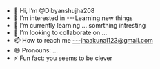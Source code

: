- 👋 Hi, I’m @Dibyanshujha208
- 👀 I’m interested in ---Learning new things
- 🌱 I’m currently learning ... somrthing intresting
- 💞️ I’m looking to collaborate on ...
- 📫 How to reach me  ---jhaakunal123@gmail.com
- 😄 Pronouns: ... 
- ⚡ Fun fact:  you seems to be clever

<!---
Dibyanshujha208/Dibyanshujha208 is a ✨ special ✨ repository because its `README.md` (this file) appears on your GitHub profile.
You can click the Preview link to take a look at your changes.
--->

